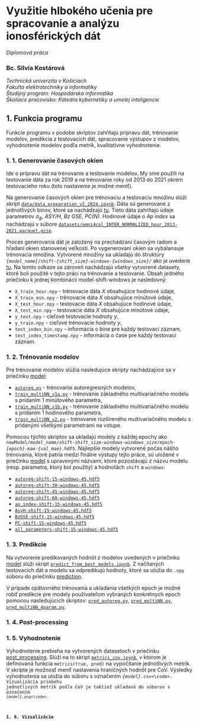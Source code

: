 # Využitie hlbokého učenia pre spracovanie a analýzu ionosférických dát

*Diplomová práca*

### Bc. Silvia Kostárová

*Technická univerzita v Košiciach\
Fakulta elektrotechniky a informatiky\
Študijný program: Hospodárska informatika\
Školiace pracovisko: Katedra kybernetiky a umelej inteligencie*

## 1. Funkcia programu
Funkcie programu v podobe skriptov zahŕňajú prípravu dát, trénovanie modelov, predikcia z testovacích dát, spracovanie výstupov z modelov, vyhodnotenie modelov podľa metrík, kvalitatívne vyhodnotenie.

### 1. 1. Generovanie časových okien
Ide o prípravu dát na trénovanie a testovanie modelov. My sme použili na testovanie dáta za rok 2019 a na trénovanie roky od 2013 do 2021 okrem testovacieho roku (toto nastavenie je možné meniť).

Na generovanie časových okien pre trénovaciu a testovaciu množinu slúži skript [`data/data_preparation_v2_2024.ipynb`](https://github.com/skostarova/Diplomovy_projekt_Kostarova/blob/main/data/data_preparation_v2_2024.ipynb). Dáta sú generované z jednotlivých binov, ktoré sa nachádzajú [tu](https://mega.nz/folder/5r5iQIaC#4myXsED61CcgIvdIiYZrhA). Tieto dáta zahŕňajú údaje parametrov $\sigma_\phi$, *ASY/H*, *Bz GSE*, *PC(N)*. Hodinové údaje o *Ap index* sa nachádzajú v súbore [`datasets/omni4col_INTER_NORMALIZED_hour_2013-2021.parquet.gzip`](https://github.com/skostarova/Diplomovy_projekt_Kostarova/blob/main/datasets/omni4col_INTER_NORMALIZED_hour_2013-2021.parquet.gzip).

Proces generovania dát je založený na prechádzaní časovým radom a hľadaní okien stanovenej veľkosti. Po vygenerovaní okien sa vybalansuje trénovacia množina. Vytvorené množiny sa ukladajú do štruktúry <code>*{model_name}*/shift-*{shift_size}*-windows-*{windows_size}*/</code> ako je uvedené [tu](https://mega.nz/folder/NWdAxaha#VyY9R_i9CcMmEBdqWG77cw). Na tomto odkaze sa zároveň nachádzajú všetky vytvorené datasety, ktoré boli použité v tejto práci na trénovanie a testovanie. Obsah jedného priečinku k jednej kombinácii model-shift-windows je nasledovný:
- `X_train_hour.npy` - trénovacie dáta $X$ obsahujúce hodinové údaje,
- `X_train_min.npy` - trénovacie dáta $X$ obsahujúce minútové údaje,
- `X_test_hour.npy` - testovacie dáta $X$ obsahujúce hodinové údaje,
- `X_test_min.npy` - testovacie dáta $X$ obsahujúce minútové  údaje,
- `y_test.npy` - cieľové testovacie hodnoty $y$,
- `y_train.npy` - cieľové trénovacie hodnoty $y$,
- `test_index_bin.npy` - informácia o bine pre každý testovací záznam,
- `test_index_timestamp.npy` - informácia o čase pre každý testovací záznam.

### 1. 2. Trénovanie modelov
Pre trénovanie modelov slúžia nasledujúce skripty nachádzajúce sa v priečinku [model](https://github.com/skostarova/Diplomovy_projekt_Kostarova/tree/main/model):
- [`autoreg.py`](https://github.com/skostarova/Diplomovy_projekt_Kostarova/blob/main/model/autoreg.py) - trénovanie autoregresných modelov,
- [`train_multiNN_v1a.py`](https://github.com/skostarova/Diplomovy_projekt_Kostarova/blob/main/model/train_multiNN_v1a.py) - trénovanie základného multivariačného modelu s pridaním 1 minútového parametra,
- [`train_multiNN_v1b.py`](https://github.com/skostarova/Diplomovy_projekt_Kostarova/blob/main/model/train_multiNN_v1b.py) - trénovanie základného multivariačného modelu s pridaním 1 hodinového parametra,
- [`train_multiNN_v2.py`](https://github.com/skostarova/Diplomovy_projekt_Kostarova/blob/main/model/train_multiNN_v2.py) - trénovanie rozšíreného multivariačného modelu s pridanými všetkými parametrami na vstupe.

Pomocou týchto skriptov sa ukladajú modely z každej epochy ako <code>newModel/*model_name*/shift-*shift_size*-windows-*windows_size*/epoch-*{epoch}*-mae-*{val_mae}*.hdf5</code>. Najlepšie modely vytvorené počas nášho trénovania, ktoré patria medzi finálne výstupy tejto práce, sú uložené v priečinku [model](https://github.com/skostarova/Diplomovy_projekt_Kostarova/tree/main/model) s upravenými názvami, ktoré pozostávajú z názvu modelu (resp. parametra, ktorý bol použitý) a hodnotách `shift` a `windows`:
- [`autoreg-shift-15-windows-45.hdf5`](https://github.com/skostarova/Diplomovy_projekt_Kostarova/blob/main/model/autoreg-shift-15-windows-45.hdf5)
- [`autoreg-shift-30-windows-45.hdf5`](https://github.com/skostarova/Diplomovy_projekt_Kostarova/blob/main/model/autoreg-shift-30-windows-45.hdf5)
- [`autoreg-shift-45-windows-45.hdf5`](https://github.com/skostarova/Diplomovy_projekt_Kostarova/blob/main/model/autoreg-shift-45-windows-45.hdf5)
- [`autoreg-shift-60-windows-45.hdf5`](https://github.com/skostarova/Diplomovy_projekt_Kostarova/blob/main/model/autoreg-shift-60-windows-45.hdf5)
- [`ap_index-shift-15-windows-45.hdf5`](https://github.com/skostarova/Diplomovy_projekt_Kostarova/blob/main/model/ap_index-shift-15-windows-45.hdf5)
- [`AsyH-shift-15-windows-45.hdf5`](https://github.com/skostarova/Diplomovy_projekt_Kostarova/blob/main/model/AsyH-shift-15-windows-45.hdf5)
- [`BzGSE-shift-15-windows-45.hdf5`](https://github.com/skostarova/Diplomovy_projekt_Kostarova/blob/main/model/BzGSE-shift-15-windows-45.hdf5)
- [`PC-shift-15-windows-45.hdf5`](https://github.com/skostarova/Diplomovy_projekt_Kostarova/blob/main/model/PC-shift-15-windows-45.hdf5)
- [`all_parameters-shift-15-windows-45.hdf5`](https://github.com/skostarova/Diplomovy_projekt_Kostarova/blob/main/model/all_parameters-shift-15-windows-45.hdf5)

### 1. 3. Predikcie
Na vytvorenie predikovaných hodnôt z modelov uvedených v priečinku [model](https://github.com/skostarova/Diplomovy_projekt_Kostarova/tree/main/model) slúži skript [`predict_from_best_models.ipynb`](https://github.com/skostarova/Diplomovy_projekt_Kostarova/blob/main/prediction/predict_from_best_models.ipynb). Z načítaných testovacích dát a modelu sa odpredikujú hodnoty, ktoré sa uložia do `.npy` súboru do priečinku [prediction](https://github.com/skostarova/Diplomovy_projekt_Kostarova/tree/main/prediction).

V prípade opätovného trénovania a ukladania všetkých epoch je možné robiť predikcie pre modely používateľom vybraných konkrétnych epoch pomocou nasledujúcich skriptov: [`pred_autoreg.py`](https://github.com/skostarova/Diplomovy_projekt_Kostarova/blob/main/prediction/pred_autoreg.py), [`pred_multiNN.py`](https://github.com/skostarova/Diplomovy_projekt_Kostarova/blob/main/prediction/pred_multiNN.py), [`pred_multiNN_4param.py`](https://github.com/skostarova/Diplomovy_projekt_Kostarova/blob/main/prediction/pred_multiNN_4param.py).

### 1. 4. Post-processing


### 1. 5. Vyhodnotenie
Vyhodnotenie prebieha na vytvorených datasetoch v priečinku [post_processing](https://github.com/skostarova/Diplomovy_projekt_Kostarova/tree/main/post_processing). Slúži na to skript [`metrics_cov.ipynb`](https://github.com/skostarova/Diplomovy_projekt_Kostarova/blob/main/evaluation/metrics_cov.ipynb), v ktorom je definovaná funkcia `metrics(true, pred)` na vypočítanie jednotlivých metrík. V skripte je možnosť meniť nastavenia hraničných hodnôt pre CoV. Výsledky vyhodnotenia sa uložia do súboru s označením <code>*{model}*.csv<\code>. Vizualizácia priebehu jednotlivých metrík podľa CoV je taktiež ukladaná do súborov s označením <code>*{model}*.png<\code>.

### 1. 6. Vizualizácie

